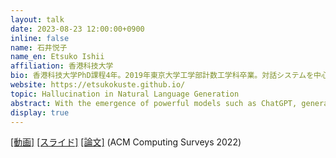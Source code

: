 ```yaml
---
layout: talk
date: 2023-08-23 12:00:00+0900
inline: false
name: 石井悦子
name_en: Etsuko Ishii
affiliation: 香港科技大学
bio: 香港科技大学PhD課程4年。2019年東京大学工学部計数工学科卒業。対話システムを中心に自然言語処理の研究に取り組む。
website: https://etsukokuste.github.io/
topic: Hallucination in Natural Language Generation
abstract: With the emergence of powerful models such as ChatGPT, generative models for NLP tasks have drawn more and more attention. While successful, these models show undesired behavior called hallucination - generating a piece of text that contains nonsensical or unfaithful to the provided source content. In this talk, based on the review paper our lab published, I will provide a brief overview of hallucination in NLG tasks, and then dig into the related works in dialogue systems.
display: true
---
```


[[動画]](https://youtu.be/WFaUWCulC-Y) [[スライド]](https://drive.google.com/file/d/1qNf-IljMYMNxYvZykt_1hF3oX9T-S69e/view) [[論文]](https://arxiv.org/abs/2202.03629) (ACM Computing Surveys 2022)
